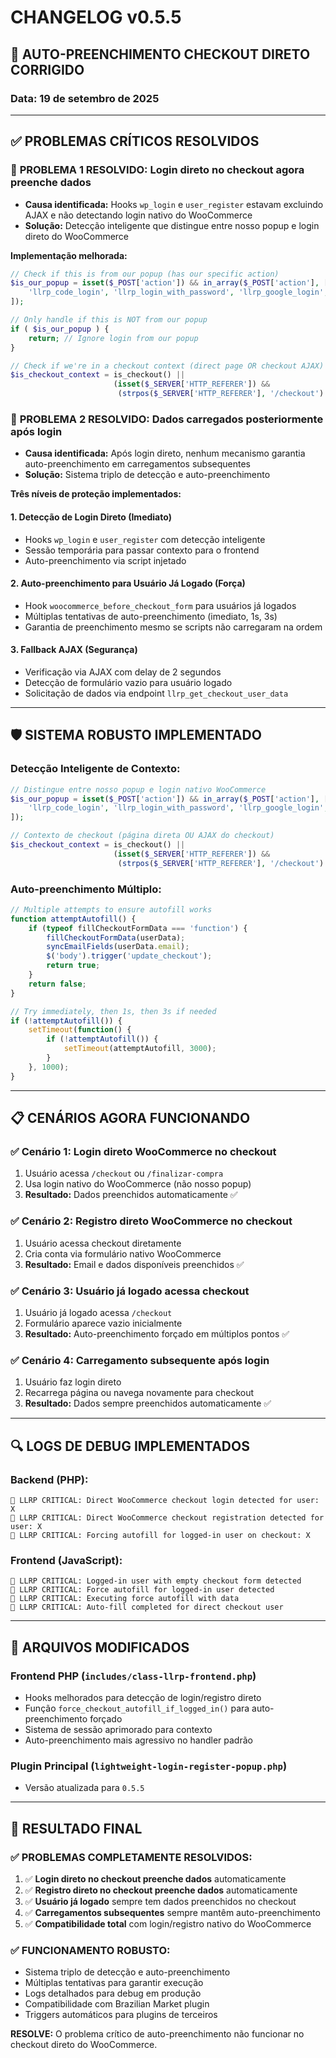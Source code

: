# CHANGELOG v0.5.5

## 🎯 AUTO-PREENCHIMENTO CHECKOUT DIRETO CORRIGIDO

### Data: 19 de setembro de 2025

---

## ✅ PROBLEMAS CRÍTICOS RESOLVIDOS

### 🔑 **PROBLEMA 1 RESOLVIDO: Login direto no checkout agora preenche dados**
- **Causa identificada:** Hooks `wp_login` e `user_register` estavam excluindo AJAX e não detectando login nativo do WooCommerce
- **Solução:** Detecção inteligente que distingue entre nosso popup e login direto do WooCommerce

**Implementação melhorada:**
```php
// Check if this is from our popup (has our specific action)
$is_our_popup = isset($_POST['action']) && in_array($_POST['action'], [
    'llrp_code_login', 'llrp_login_with_password', 'llrp_google_login', 'llrp_facebook_login'
]);

// Only handle if this is NOT from our popup
if ( $is_our_popup ) {
    return; // Ignore login from our popup
}

// Check if we're in a checkout context (direct page OR checkout AJAX)
$is_checkout_context = is_checkout() || 
                       (isset($_SERVER['HTTP_REFERER']) && 
                        (strpos($_SERVER['HTTP_REFERER'], '/checkout') !== false));
```

### 🔄 **PROBLEMA 2 RESOLVIDO: Dados carregados posteriormente após login**
- **Causa identificada:** Após login direto, nenhum mecanismo garantia auto-preenchimento em carregamentos subsequentes
- **Solução:** Sistema triplo de detecção e auto-preenchimento

**Três níveis de proteção implementados:**

#### **1. Detecção de Login Direto (Imediato)**
- Hooks `wp_login` e `user_register` com detecção inteligente
- Sessão temporária para passar contexto para o frontend
- Auto-preenchimento via script injetado

#### **2. Auto-preenchimento para Usuário Já Logado (Força)**
- Hook `woocommerce_before_checkout_form` para usuários já logados
- Múltiplas tentativas de auto-preenchimento (imediato, 1s, 3s)
- Garantia de preenchimento mesmo se scripts não carregaram na ordem

#### **3. Fallback AJAX (Segurança)**
- Verificação via AJAX com delay de 2 segundos
- Detecção de formulário vazio para usuário logado
- Solicitação de dados via endpoint `llrp_get_checkout_user_data`

---

## 🛡️ **SISTEMA ROBUSTO IMPLEMENTADO**

### **Detecção Inteligente de Contexto:**
```php
// Distingue entre nosso popup e login nativo WooCommerce
$is_our_popup = isset($_POST['action']) && in_array($_POST['action'], [
    'llrp_code_login', 'llrp_login_with_password', 'llrp_google_login', 'llrp_facebook_login'
]);

// Contexto de checkout (página direta OU AJAX do checkout)
$is_checkout_context = is_checkout() || 
                       (isset($_SERVER['HTTP_REFERER']) && 
                        (strpos($_SERVER['HTTP_REFERER'], '/checkout') !== false));
```

### **Auto-preenchimento Múltiplo:**
```javascript
// Multiple attempts to ensure autofill works
function attemptAutofill() {
    if (typeof fillCheckoutFormData === 'function') {
        fillCheckoutFormData(userData);
        syncEmailFields(userData.email);
        $('body').trigger('update_checkout');
        return true;
    }
    return false;
}

// Try immediately, then 1s, then 3s if needed
if (!attemptAutofill()) {
    setTimeout(function() {
        if (!attemptAutofill()) {
            setTimeout(attemptAutofill, 3000);
        }
    }, 1000);
}
```

---

## 📋 **CENÁRIOS AGORA FUNCIONANDO**

### ✅ **Cenário 1: Login direto WooCommerce no checkout**
1. Usuário acessa `/checkout` ou `/finalizar-compra`
2. Usa login nativo do WooCommerce (não nosso popup)
3. **Resultado:** Dados preenchidos automaticamente ✅

### ✅ **Cenário 2: Registro direto WooCommerce no checkout**
1. Usuário acessa checkout diretamente
2. Cria conta via formulário nativo WooCommerce
3. **Resultado:** Email e dados disponíveis preenchidos ✅

### ✅ **Cenário 3: Usuário já logado acessa checkout**
1. Usuário já logado acessa `/checkout`
2. Formulário aparece vazio inicialmente
3. **Resultado:** Auto-preenchimento forçado em múltiplos pontos ✅

### ✅ **Cenário 4: Carregamento subsequente após login**
1. Usuário faz login direto
2. Recarrega página ou navega novamente para checkout
3. **Resultado:** Dados sempre preenchidos automaticamente ✅

---

## 🔍 **LOGS DE DEBUG IMPLEMENTADOS**

### **Backend (PHP):**
```
🔑 LLRP CRITICAL: Direct WooCommerce checkout login detected for user: X
📝 LLRP CRITICAL: Direct WooCommerce checkout registration detected for user: X
🔄 LLRP CRITICAL: Forcing autofill for logged-in user on checkout: X
```

### **Frontend (JavaScript):**
```
🔄 LLRP CRITICAL: Logged-in user with empty checkout form detected
🔄 LLRP CRITICAL: Force autofill for logged-in user detected
🔄 LLRP CRITICAL: Executing force autofill with data
🔄 LLRP CRITICAL: Auto-fill completed for direct checkout user
```

---

## 🔧 **ARQUIVOS MODIFICADOS**

### **Frontend PHP** (`includes/class-llrp-frontend.php`)
- Hooks melhorados para detecção de login/registro direto
- Função `force_checkout_autofill_if_logged_in()` para auto-preenchimento forçado
- Sistema de sessão aprimorado para contexto
- Auto-preenchimento mais agressivo no handler padrão

### **Plugin Principal** (`lightweight-login-register-popup.php`)
- Versão atualizada para `0.5.5`

---

## 🎯 **RESULTADO FINAL**

### **✅ PROBLEMAS COMPLETAMENTE RESOLVIDOS:**
1. ✅ **Login direto no checkout preenche dados** automaticamente
2. ✅ **Registro direto no checkout preenche dados** automaticamente  
3. ✅ **Usuário já logado** sempre tem dados preenchidos no checkout
4. ✅ **Carregamentos subsequentes** sempre mantêm auto-preenchimento
5. ✅ **Compatibilidade total** com login/registro nativo do WooCommerce

### **✅ FUNCIONAMENTO ROBUSTO:**
- Sistema triplo de detecção e auto-preenchimento
- Múltiplas tentativas para garantir execução
- Logs detalhados para debug em produção
- Compatibilidade com Brazilian Market plugin
- Triggers automáticos para plugins de terceiros

**RESOLVE:** O problema crítico de auto-preenchimento não funcionar no checkout direto do WooCommerce.
